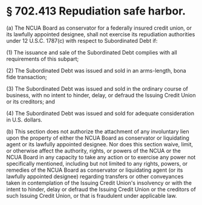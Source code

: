# § 702.413   Repudiation safe harbor.

(a) The NCUA Board as conservator for a federally insured credit union, or its lawfully appointed designee, shall not exercise its repudiation authorities under 12 U.S.C. 1787(c) with respect to Subordinated Debt if:


(1) The issuance and sale of the Subordinated Debt complies with all requirements of this subpart;


(2) The Subordinated Debt was issued and sold in an arms-length, bona fide transaction;


(3) The Subordinated Debt was issued and sold in the ordinary course of business, with no intent to hinder, delay, or defraud the Issuing Credit Union or its creditors; and


(4) The Subordinated Debt was issued and sold for adequate consideration in U.S. dollars.


(b) This section does not authorize the attachment of any involuntary lien upon the property of either the NCUA Board as conservator or liquidating agent or its lawfully appointed designee. Nor does this section waive, limit, or otherwise affect the authority, rights, or powers of the NCUA or the NCUA Board in any capacity to take any action or to exercise any power not specifically mentioned, including but not limited to any rights, powers, or remedies of the NCUA Board as conservator or liquidating agent (or its lawfully appointed designee) regarding transfers or other conveyances taken in contemplation of the Issuing Credit Union's insolvency or with the intent to hinder, delay or defraud the Issuing Credit Union or the creditors of such Issuing Credit Union, or that is fraudulent under applicable law.




